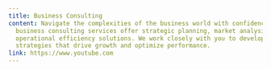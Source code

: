 ```yaml
---
title: Business Consulting
content: Navigate the complexities of the business world with confidence. Our
  business consulting services offer strategic planning, market analysis, and
  operational efficiency solutions. We work closely with you to develop
  strategies that drive growth and optimize performance.
link: https://www.youtube.com
---
```

